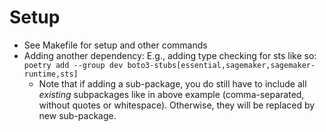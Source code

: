 # Setup

- See Makefile for setup and other commands
- Adding another dependency: E.g., adding type checking for sts like so: `poetry add --group dev boto3-stubs[essential,sagemaker,sagemaker-runtime,sts]`
  - Note that if adding a sub-package, you do still have to include all *existing* subpackages like in above example (comma-separated, without quotes or whitespace). Otherwise, they will be replaced by new sub-package.
